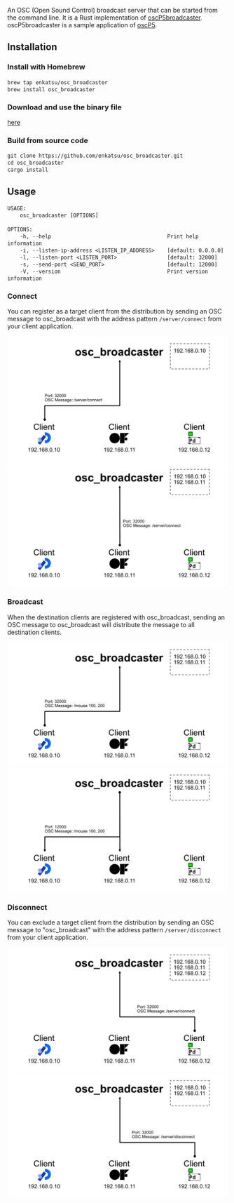 An OSC (Open Sound Control) broadcast server that can be started from the command line.
It is a Rust implementation of [oscP5broadcaster](https://sojamo.de/libraries/oscP5/examples/oscP5broadcaster/oscP5broadcaster.pde).
oscP5broadcaster is a sample application of [oscP5](https://sojamo.de/libraries/oscP5/).

## Installation

### Install with Homebrew

```shell
brew tap enkatsu/osc_broadcaster
brew install osc_broadcaster
```

### Download and use the binary file

[here](https://github.com/enkatsu/osc_broadcaster/releases)

### Build from source code

```shell
git clone https://github.com/enkatsu/osc_broadcaster.git
cd osc_broadcaster
cargo install
```

## Usage

```
USAGE:
    osc_broadcaster [OPTIONS]

OPTIONS:
    -h, --help                                     Print help information
    -i, --listen-ip-address <LISTEN_IP_ADDRESS>    [default: 0.0.0.0]
    -l, --listen-port <LISTEN_PORT>                [default: 32000]
    -s, --send-port <SEND_PORT>                    [default: 12000]
    -V, --version                                  Print version information
```

### Connect

You can register as a target client from the distribution by sending an OSC message to osc_broadcast with the address pattern `/server/connect` from your client application.

![](image/figure/1.png)
![](image/figure/2.png)

### Broadcast

When the destination clients are registered with osc_broadcast, sending an OSC message to osc_broadcast will distribute the message to all destination clients.

![](image/figure/3.png)
![](image/figure/4.png)

### Disconnect

You can exclude a target client from the distribution by sending an OSC message to "osc_broadcast" with the address pattern `/server/disconnect` from your client application.

![](image/figure/5.png)
![](image/figure/8.png)
